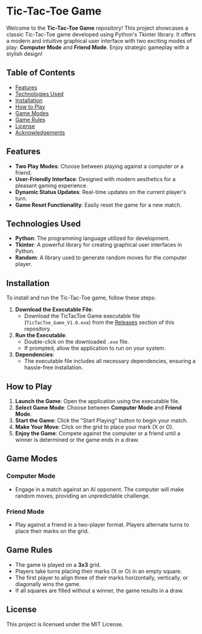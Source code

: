 # Tic-Tac-Toe Game

Welcome to the **Tic-Tac-Toe Game** repository! This project showcases a classic Tic-Tac-Toe game developed using Python's Tkinter library. It offers a modern and intuitive graphical user interface with two exciting modes of play: **Computer Mode** and **Friend Mode**. Enjoy strategic gameplay with a stylish design!

## Table of Contents

- [Features](#features)
- [Technologies Used](#technologies-used)
- [Installation](#installation)
- [How to Play](#how-to-play)
- [Game Modes](#game-modes)
- [Game Rules](#game-rules)
- [License](#license)
- [Acknowledgements](#acknowledgements)

## Features
- **Two Play Modes**: Choose between playing against a computer or a friend.
- **User-Friendly Interface**: Designed with modern aesthetics for a pleasant gaming experience.
- **Dynamic Status Updates**: Real-time updates on the current player's turn.
- **Game Reset Functionality**: Easily reset the game for a new match.

## Technologies Used
- **Python**: The programming language utilized for development.
- **Tkinter**: A powerful library for creating graphical user interfaces in Python.
- **Random**: A library used to generate random moves for the computer player.

## Installation
To install and run the Tic-Tac-Toe game, follow these steps:

1. **Download the Executable File**:
   - Download the TicTacToe Game executable file (`TicTacToe_Game_V1.0.exe`) from the [Releases](link-to-your-releases) section of this repository.
2. **Run the Executable**:
   - Double-click on the downloaded `.exe` file.
   - If prompted, allow the application to run on your system.
3. **Dependencies**:
   - The executable file includes all necessary dependencies, ensuring a hassle-free installation.

## How to Play
1. **Launch the Game**: Open the application using the executable file.
2. **Select Game Mode**: Choose between **Computer Mode** and **Friend Mode**.
3. **Start the Game**: Click the "Start Playing" button to begin your match.
4. **Make Your Move**: Click on the grid to place your mark (X or O).
5. **Enjoy the Game**: Compete against the computer or a friend until a winner is determined or the game ends in a draw.

## Game Modes
### Computer Mode
- Engage in a match against an AI opponent. The computer will make random moves, providing an unpredictable challenge.

### Friend Mode
- Play against a friend in a two-player format. Players alternate turns to place their marks on the grid.

## Game Rules
- The game is played on a **3x3** grid.
- Players take turns placing their marks (X or O) in an empty square.
- The first player to align three of their marks horizontally, vertically, or diagonally wins the game.
- If all squares are filled without a winner, the game results in a draw.

## License
This project is licensed under the MIT License.

